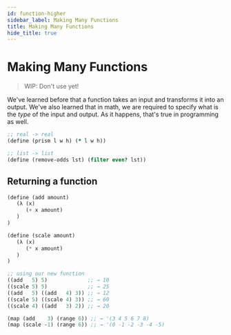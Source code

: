 ```yaml
---
id: function-higher
sidebar_label: Making Many Functions
title: Making Many Functions
hide_title: true
---
```


# Making Many Functions

> WIP: Don't use yet!

We've learned before that a function takes an input and transforms it into an
output. We've also learned that in math, we are required to specify what is the
_type_ of the input and output. As it happens, that's true in programming as
well.

``` clojure
;; real -> real
(define (prism l w h) (* l w h))

;; list -> list
(define (remove-odds lst) (filter even? lst))
```

## Returning a function

``` scheme
(define (add amount)
   (λ (x)
      (+ x amount)
   )
)

(define (scale amount)
   (λ (x)
      (* x amount)
   )
)

;; using our new function
((add   5) 5)             ;; → 10
((scale 5) 5)             ;; → 25
((add   5) ((add   4) 3)) ;; → 12
((scale 5) ((scale 4) 3)) ;; → 60
((scale 4) ((add   3) 2)) ;; → 20

(map (add    3) (range 6)) ;; → '(3 4 5 6 7 8)
(map (scale -1) (range 6)) ;; → '(0 -1 -2 -3 -4 -5)
```